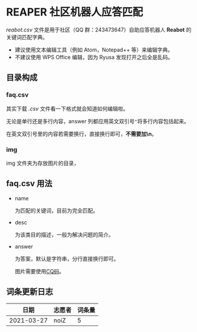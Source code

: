 # REAPER 社区机器人应答匹配

*reabot.csv* 文件是用于社区（QQ 群：243473647）自助应答机器人 **Reabot** 的关键词匹配字典。

- 建议使用文本编辑工具（例如 Atom，Notepad++ 等）来编辑字典。
- 不建议使用 WPS Office 编辑，因为 Ryusa 发现打开之后全是乱码。

## 目录构成

### faq.csv

其实下载 *.csv* 文件看一下格式就会知道如何编辑啦。

无论是单行还是多行内容，answer 列都应用英文双引号`"`将多行内容包括起来。

在英文双引号里的内容若需要换行，直接换行即可，**不需要加\n**。

### img

img 文件夹为存放图片的目录，

## faq.csv 用法

- name

  为匹配的关键词，目前为完全匹配。

- desc

  为该类目的描述，一般为解决问题的简介。

- answer

  为答案，默认是字符串，分行直接换行即可。

  图片需要使用[CQ码](https://docs.nonebot.dev/glossary.html#cq-%E7%A0%81)。

## 词条更新日志

| 日期       | 志愿者 | 词条量       |
| ---------- | ------ | ------------ |
| 2021-03-27 | noiZ   | 5            |
